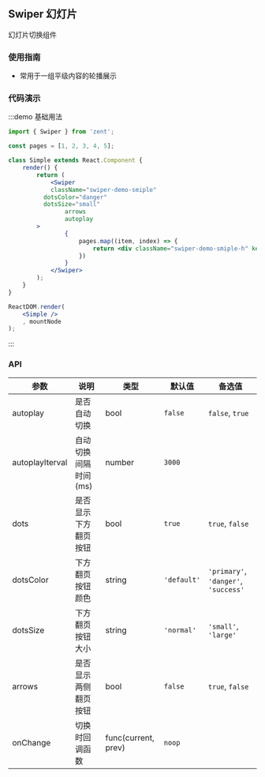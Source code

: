 ## Swiper 幻灯片

幻灯片切换组件

### 使用指南

-  常用于一组平级内容的轮播展示

### 代码演示

:::demo 基础用法
```jsx
import { Swiper } from 'zent';

const pages = [1, 2, 3, 4, 5];

class Simple extends React.Component {
	render() {
		return (
			<Swiper
	    	className="swiper-demo-smiple"
	      dotsColor="danger"
	      dotsSize="small"
				arrows
				autoplay
	    >
				{
					pages.map((item, index) => {
						return <div className="swiper-demo-smiple-h" key={index}>{item}</div>;
					})
				}
			</Swiper>
		);
	}
}

ReactDOM.render(
	<Simple />
	, mountNode
);

```
:::

### API

| 参数             | 说明                          | 类型                | 默认值       		 | 备选值           							  			|
| --------------- | ---------------------------- | ------------------- | --------------- | ------------------------------------ |
| autoplay      	| 是否自动切换                   | bool                | `false`         | `false`, `true` 							  			|
| autoplayIterval | 自动切换间隔时间(ms) 						| number 							| `3000` 				  | 														   			 |
| dots 						| 是否显示下方翻页按钮 						 | bool 							 | `true` 				 | `true`, `false`                      |
| dotsColor       | 下方翻页按钮颜色                | string              | `'default'`     | `'primary'`, `'danger'`, `'success'` |
| dotsSize        | 下方翻页按钮大小                | string              | `'normal'`      | `'small'`, `'large'`                 |
| arrows          | 是否显示两侧翻页按钮             | bool                | `false`				 | `true`, `false`                      |
| onChange        | 切换时回调函数									 | func(current, prev) | `noop`          |                                      |

<style>
.swiper-demo-smiple {
	height: 200px;
	width: 400px;
	background: #f2f2f2;
}
.swiper-demo-smiple-h {
	text-align: center;
	font-size: 18px;
	line-height: 180px;
}
</style>
